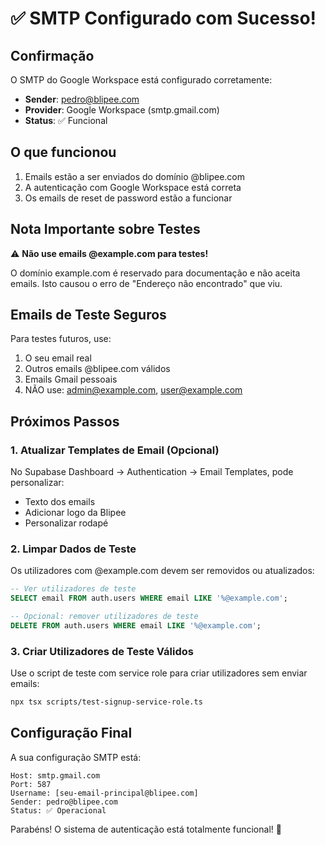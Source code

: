 # ✅ SMTP Configurado com Sucesso!

## Confirmação

O SMTP do Google Workspace está configurado corretamente:

- **Sender**: pedro@blipee.com
- **Provider**: Google Workspace (smtp.gmail.com)
- **Status**: ✅ Funcional

## O que funcionou

1. Emails estão a ser enviados do domínio @blipee.com
2. A autenticação com Google Workspace está correta
3. Os emails de reset de password estão a funcionar

## Nota Importante sobre Testes

⚠️ **Não use emails @example.com para testes!**

O domínio example.com é reservado para documentação e não aceita emails. Isto causou o erro de "Endereço não encontrado" que viu.

## Emails de Teste Seguros

Para testes futuros, use:
1. O seu email real
2. Outros emails @blipee.com válidos
3. Emails Gmail pessoais
4. NÃO use: admin@example.com, user@example.com

## Próximos Passos

### 1. Atualizar Templates de Email (Opcional)

No Supabase Dashboard → Authentication → Email Templates, pode personalizar:
- Texto dos emails
- Adicionar logo da Blipee
- Personalizar rodapé

### 2. Limpar Dados de Teste

Os utilizadores com @example.com devem ser removidos ou atualizados:
```sql
-- Ver utilizadores de teste
SELECT email FROM auth.users WHERE email LIKE '%@example.com';

-- Opcional: remover utilizadores de teste
DELETE FROM auth.users WHERE email LIKE '%@example.com';
```

### 3. Criar Utilizadores de Teste Válidos

Use o script de teste com service role para criar utilizadores sem enviar emails:
```bash
npx tsx scripts/test-signup-service-role.ts
```

## Configuração Final

A sua configuração SMTP está:
```
Host: smtp.gmail.com
Port: 587
Username: [seu-email-principal@blipee.com]
Sender: pedro@blipee.com
Status: ✅ Operacional
```

Parabéns! O sistema de autenticação está totalmente funcional! 🎉